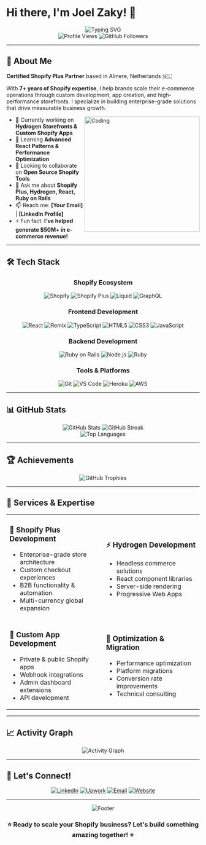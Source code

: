 # Hi there, I'm Joel Zaky! 👋

<div align="center">
  <img src="https://readme-typing-svg.herokuapp.com?font=Fira+Code&size=30&duration=3000&pause=1000&color=00D4AA&center=true&vCenter=true&width=600&lines=Shopify+%2B+Developer;Hydrogen+Specialist;App+Developer;7%2B+Years+Experience" alt="Typing SVG" />
</div>

<div align="center">
  <img src="https://komarev.com/ghpvc/?username=joelzaky&label=Profile%20views&color=0e75b6&style=flat" alt="Profile Views" />
  <img src="https://img.shields.io/github/followers/joelzaky?label=Followers&style=social" alt="GitHub Followers" />
</div>

---

## 🚀 About Me

**Certified Shopify Plus Partner** based in Almere, Netherlands 🇳🇱

With **7+ years of Shopify expertise**, I help brands scale their e-commerce operations through custom development, app creation, and high-performance storefronts. I specialize in building enterprise-grade solutions that drive measurable business growth.

<img align="right" alt="Coding" width="300" src="https://cdn.dribbble.com/users/1162077/screenshots/3848914/programmer.gif">

- 🔭 Currently working on **Hydrogen Storefronts & Custom Shopify Apps**
- 🌱 Learning **Advanced React Patterns & Performance Optimization**
- 👯 Looking to collaborate on **Open Source Shopify Tools**
- 💬 Ask me about **Shopify Plus, Hydrogen, React, Ruby on Rails**
- 📫 Reach me: **[Your Email]** | **[LinkedIn Profile]**
- ⚡ Fun fact: **I've helped generate $50M+ in e-commerce revenue!**

---

## 🛠️ Tech Stack

<div align="center">

### Shopify Ecosystem
![Shopify](https://img.shields.io/badge/Shopify-7AB55C?style=for-the-badge&logo=shopify&logoColor=white)
![Shopify Plus](https://img.shields.io/badge/Shopify_Plus-7AB55C?style=for-the-badge&logo=shopify&logoColor=white)
![Liquid](https://img.shields.io/badge/Liquid-7AB55C?style=for-the-badge&logo=shopify&logoColor=white)
![GraphQL](https://img.shields.io/badge/GraphQL-E10098?style=for-the-badge&logo=graphql&logoColor=white)

### Frontend Development
![React](https://img.shields.io/badge/React-20232A?style=for-the-badge&logo=react&logoColor=61DAFB)
![Remix](https://img.shields.io/badge/Remix-000000?style=for-the-badge&logo=remix&logoColor=white)
![TypeScript](https://img.shields.io/badge/TypeScript-007ACC?style=for-the-badge&logo=typescript&logoColor=white)
![HTML5](https://img.shields.io/badge/HTML5-E34F26?style=for-the-badge&logo=html5&logoColor=white)
![CSS3](https://img.shields.io/badge/CSS3-1572B6?style=for-the-badge&logo=css3&logoColor=white)
![JavaScript](https://img.shields.io/badge/JavaScript-F7DF1E?style=for-the-badge&logo=javascript&logoColor=black)

### Backend Development
![Ruby on Rails](https://img.shields.io/badge/Ruby_on_Rails-CC0000?style=for-the-badge&logo=ruby-on-rails&logoColor=white)
![Node.js](https://img.shields.io/badge/Node.js-43853D?style=for-the-badge&logo=node.js&logoColor=white)
![Ruby](https://img.shields.io/badge/Ruby-CC342D?style=for-the-badge&logo=ruby&logoColor=white)

### Tools & Platforms
![Git](https://img.shields.io/badge/Git-F05032?style=for-the-badge&logo=git&logoColor=white)
![VS Code](https://img.shields.io/badge/VS_Code-007ACC?style=for-the-badge&logo=visual-studio-code&logoColor=white)
![Heroku](https://img.shields.io/badge/Heroku-430098?style=for-the-badge&logo=heroku&logoColor=white)
![AWS](https://img.shields.io/badge/AWS-232F3E?style=for-the-badge&logo=amazon-aws&logoColor=white)

</div>

---

## 📊 GitHub Stats

<div align="center">
  <img src="https://github-readme-stats.vercel.app/api?username=joelzaky&show_icons=true&theme=tokyonight&hide_border=true&count_private=true" alt="GitHub Stats" />
  <img src="https://github-readme-streak-stats.herokuapp.com/?user=joelzaky&theme=tokyonight&hide_border=true" alt="GitHub Streak" />
</div>

<div align="center">
  <img src="https://github-readme-stats.vercel.app/api/top-langs/?username=joelzaky&layout=compact&theme=tokyonight&hide_border=true" alt="Top Languages" />
</div>

---

## 🏆 Achievements

<div align="center">
  <img src="https://github-profile-trophy.vercel.app/?username=joelzaky&theme=tokyonight&no-frame=true&margin-w=15&margin-h=15&column=7" alt="GitHub Trophies" />
</div>

---

## 💼 Services & Expertise

<table>
<tr>
<td width="50%">

### 🏪 Shopify Plus Development
- Enterprise-grade store architecture
- Custom checkout experiences
- B2B functionality & automation
- Multi-currency global expansion

</td>
<td width="50%">

### ⚡ Hydrogen Development
- Headless commerce solutions
- React component libraries
- Server-side rendering
- Progressive Web Apps

</td>
</tr>
<tr>
<td width="50%">

### 📱 Custom App Development
- Private & public Shopify apps
- Webhook integrations
- Admin dashboard extensions
- API development

</td>
<td width="50%">

### 🔧 Optimization & Migration
- Performance optimization
- Platform migrations
- Conversion rate improvements
- Technical consulting

</td>
</tr>
</table>

---

## 📈 Activity Graph

<div align="center">
  <img src="https://github-readme-activity-graph.vercel.app/graph?username=joelzaky&bg_color=1a1b27&color=38bdae&line=70a5fd&point=bf91f3&area=true&hide_border=true" alt="Activity Graph" />
</div>

---

## 🤝 Let's Connect!

<div align="center">
  
[![LinkedIn](https://img.shields.io/badge/LinkedIn-0077B5?style=for-the-badge&logo=linkedin&logoColor=white)](https://linkedin.com/in/your-profile)
[![Upwork](https://img.shields.io/badge/Upwork-6FDA44?style=for-the-badge&logo=upwork&logoColor=white)](https://upwork.com/freelancers/your-profile)
[![Email](https://img.shields.io/badge/Email-D14836?style=for-the-badge&logo=gmail&logoColor=white)](mailto:your-email@example.com)
[![Website](https://img.shields.io/badge/Website-000000?style=for-the-badge&logo=About.me&logoColor=white)](https://your-website.com)

</div>

---

<div align="center">
  <img src="https://capsule-render.vercel.app/api?type=waving&color=gradient&height=100&section=footer" alt="Footer" />
</div>

<div align="center">
  <h3>⭐ Ready to scale your Shopify business? Let's build something amazing together! ⭐</h3>
</div>

